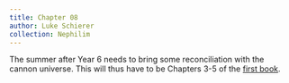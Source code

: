 ```yaml
---
title: Chapter 08
author: Luke Schierer
collection: Nephilim
---
```


The summer after Year 6 needs to bring some reconciliation with the cannon
universe. This will thus have to be Chapters 3-5 of the [first book][grfb1].

[grfb1]: https://www.goodreads.com/book/show/3.Harry_Potter_and_the_Sorcerer_s_Stone
